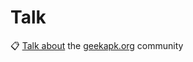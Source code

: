 # Talk
📋 [Talk about](https://github.com/geekapk-r/Talk/issues) the [geekapk.org](https://geekapk.org) community

